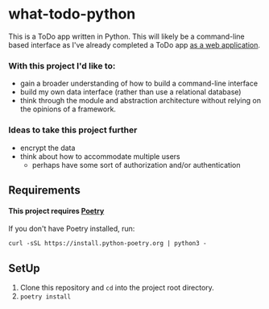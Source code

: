 # what-todo-python
This is a ToDo app written in Python.  This will likely be a command-line based interface as I've already completed a ToDo app [as a web application](https://github.com/rsouthwi/what-todo-django). 

### With this project I'd like to:

*  gain a broader understanding of how to build a command-line interface 
* build my own data interface (rather than use a relational database)
* think through the module and abstraction architecture without relying on the opinions of a framework.

### Ideas to take this project further
* encrypt the data
* think about how to accommodate multiple users
	* perhaps have some sort of authorization and/or authentication	

## Requirements
#### This project requires [Poetry](https://python-poetry.org/)
If you don't have Poetry installed, run:

`curl -sSL https://install.python-poetry.org | python3 -`

## SetUp
1. Clone this repository and `cd` into the project root directory.
2. `poetry install`

